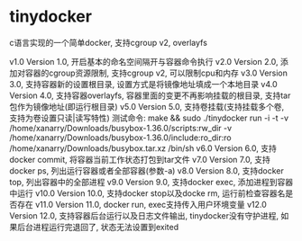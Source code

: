 # tinydocker
c语言实现的一个简单docker, 支持cgroup v2, overlayfs

v1.0            Version 1.0, 开启基本的命名空间隔开与容器命令执行
v2.0            Version 2.0, 添加对容器的cgroup资源限制, 支持cgroup v2, 可以限制cpu和内存
v3.0            Version 3.0, 支持容器新的设置根目录, 设置方式是将镜像地址填成一个本地目录
v4.0            Version 4.0, 支持容器overlayfs, 容器里面的变更不再影响挂载的根目录, 支持tar包作为镜像地址(即运行根目录)
v5.0            Version 5.0, 支持卷挂载(支持挂载多个卷, 支持为卷设置只读|读写特性) 测试命令: make && sudo ./tinydocker run -i -t  -v /home/xanarry/Downloads/busybox-1.36.0/scripts:rw_dir -v /home/xanarry/Downloads/busybox-1.36.0/include:ro_dir:ro /home/xanarry/Downloads/busybox.tar.xz /bin/sh
v6.0            Version 6.0, 支持docker commit, 将容器当前工作状态打包到tar文件
v7.0            Version 7.0, 支持docker ps, 列出运行容器或者全部容器(参数-a)
v8.0            Version 8.0, 支持docker top, 列出容器中的全部进程
v9.0            Version 9.0, 支持docker exec, 添加进程到容器中运行
v10.0           Version 10.0, 支持docker stop以及docke rm, 运行前检查容器名是否存在
v11.0           Version 11.0, docker run, exec支持传入用户环境变量
v12.0           Version 12.0, 支持容器后台运行以及日志文件输出, tinydocker没有守护进程, 如果后台进程运行完退回了, 状态无法设置到exited
